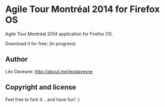 Agile Tour Montréal 2014 for Firefox OS
=======================================

Agile Tour Montréal 2014 application for Firefox OS.

Download it for free: (in progress)

Author
-------

Léo Davesne: http://about.me/leodavesne


Copyright and license
---------------------

Feel free to fork it... and have fun! :)
